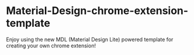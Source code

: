 # Material-Design-chrome-extension-template
Enjoy using the new MDL (Material Design Lite) powered template for creating your own chrome extension!
